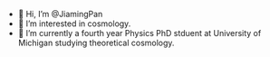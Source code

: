 - 👋 Hi, I’m @JiamingPan
- 👀 I’m interested in cosmology.
- 🌱 I’m currently a fourth year Physics PhD stduent at University of Michigan studying theoretical cosmology.

<!---
JiamingPan/JiamingPan is a ✨ special ✨ repository because its `README.md` (this file) appears on your GitHub profile.
You can click the Preview link to take a look at your changes.
--->
